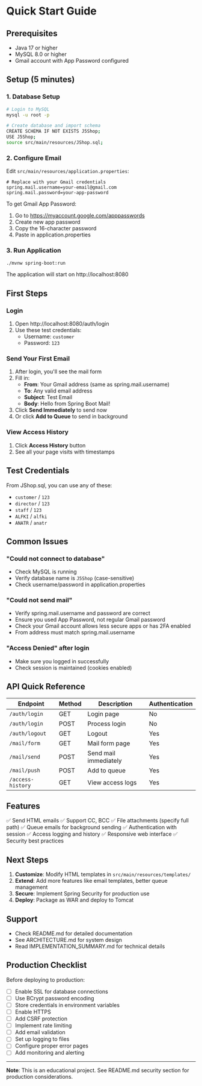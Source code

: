 # Quick Start Guide

## Prerequisites
- Java 17 or higher
- MySQL 8.0 or higher
- Gmail account with App Password configured

## Setup (5 minutes)

### 1. Database Setup
```bash
# Login to MySQL
mysql -u root -p

# Create database and import schema
CREATE SCHEMA IF NOT EXISTS J5Shop;
USE J5Shop;
source src/main/resources/JShop.sql;
```

### 2. Configure Email
Edit `src/main/resources/application.properties`:
```properties
# Replace with your Gmail credentials
spring.mail.username=your-email@gmail.com
spring.mail.password=your-app-password
```

To get Gmail App Password:
1. Go to https://myaccount.google.com/apppasswords
2. Create new app password
3. Copy the 16-character password
4. Paste in application.properties

### 3. Run Application
```bash
./mvnw spring-boot:run
```

The application will start on http://localhost:8080

## First Steps

### Login
1. Open http://localhost:8080/auth/login
2. Use these test credentials:
   - Username: `customer`
   - Password: `123`

### Send Your First Email
1. After login, you'll see the mail form
2. Fill in:
   - **From**: Your Gmail address (same as spring.mail.username)
   - **To**: Any valid email address
   - **Subject**: Test Email
   - **Body**: Hello from Spring Boot Mail!
3. Click **Send Immediately** to send now
4. Or click **Add to Queue** to send in background

### View Access History
1. Click **Access History** button
2. See all your page visits with timestamps

## Test Credentials

From JShop.sql, you can use any of these:
- `customer` / `123`
- `director` / `123`
- `staff` / `123`
- `ALFKI` / `alfki`
- `ANATR` / `anatr`

## Common Issues

### "Could not connect to database"
- Check MySQL is running
- Verify database name is `J5Shop` (case-sensitive)
- Check username/password in application.properties

### "Could not send mail"
- Verify spring.mail.username and password are correct
- Ensure you used App Password, not regular Gmail password
- Check your Gmail account allows less secure apps or has 2FA enabled
- From address must match spring.mail.username

### "Access Denied" after login
- Make sure you logged in successfully
- Check session is maintained (cookies enabled)

## API Quick Reference

| Endpoint | Method | Description | Authentication |
|----------|--------|-------------|----------------|
| `/auth/login` | GET | Login page | No |
| `/auth/login` | POST | Process login | No |
| `/auth/logout` | GET | Logout | Yes |
| `/mail/form` | GET | Mail form page | Yes |
| `/mail/send` | POST | Send mail immediately | Yes |
| `/mail/push` | POST | Add to queue | Yes |
| `/access-history` | GET | View access logs | Yes |

## Features

✅ Send HTML emails
✅ Support CC, BCC
✅ File attachments (specify full path)
✅ Queue emails for background sending
✅ Authentication with session
✅ Access logging and history
✅ Responsive web interface
✅ Security best practices

## Next Steps

1. **Customize**: Modify HTML templates in `src/main/resources/templates/`
2. **Extend**: Add more features like email templates, better queue management
3. **Secure**: Implement Spring Security for production use
4. **Deploy**: Package as WAR and deploy to Tomcat

## Support

- Check README.md for detailed documentation
- See ARCHITECTURE.md for system design
- Read IMPLEMENTATION_SUMMARY.md for technical details

## Production Checklist

Before deploying to production:
- [ ] Enable SSL for database connections
- [ ] Use BCrypt password encoding
- [ ] Store credentials in environment variables
- [ ] Enable HTTPS
- [ ] Add CSRF protection
- [ ] Implement rate limiting
- [ ] Add email validation
- [ ] Set up logging to files
- [ ] Configure proper error pages
- [ ] Add monitoring and alerting

---

**Note**: This is an educational project. See README.md security section for production considerations.
